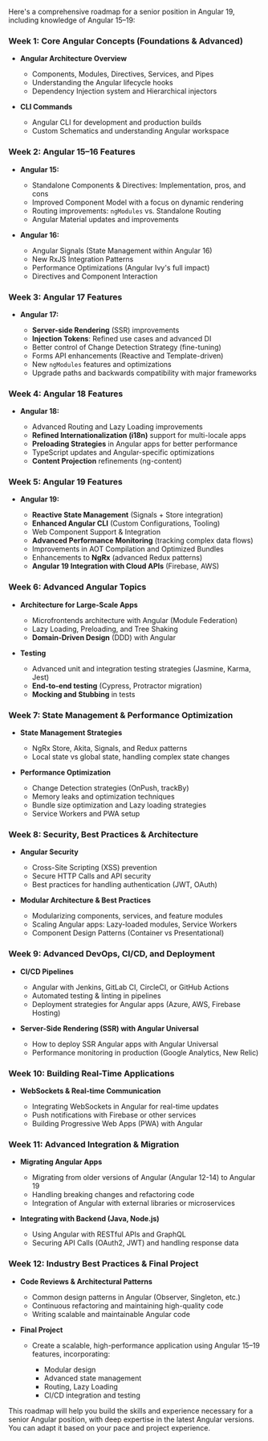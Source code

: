 Here's a comprehensive roadmap for a senior position in Angular 19, including knowledge of Angular 15–19:

### **Week 1: Core Angular Concepts (Foundations & Advanced)**

* **Angular Architecture Overview**

  * Components, Modules, Directives, Services, and Pipes
  * Understanding the Angular lifecycle hooks
  * Dependency Injection system and Hierarchical injectors
* **CLI Commands**

  * Angular CLI for development and production builds
  * Custom Schematics and understanding Angular workspace

### **Week 2: Angular 15–16 Features**

* **Angular 15:**

  * Standalone Components & Directives: Implementation, pros, and cons
  * Improved Component Model with a focus on dynamic rendering
  * Routing improvements: `ngModules` vs. Standalone Routing
  * Angular Material updates and improvements
* **Angular 16:**

  * Angular Signals (State Management within Angular 16)
  * New RxJS Integration Patterns
  * Performance Optimizations (Angular Ivy's full impact)
  * Directives and Component Interaction

### **Week 3: Angular 17 Features**

* **Angular 17:**

  * **Server-side Rendering** (SSR) improvements
  * **Injection Tokens**: Refined use cases and advanced DI
  * Better control of Change Detection Strategy (fine-tuning)
  * Forms API enhancements (Reactive and Template-driven)
  * New `ngModules` features and optimizations
  * Upgrade paths and backwards compatibility with major frameworks

### **Week 4: Angular 18 Features**

* **Angular 18:**

  * Advanced Routing and Lazy Loading improvements
  * **Refined Internationalization (i18n)** support for multi-locale apps
  * **Preloading Strategies** in Angular apps for better performance
  * TypeScript updates and Angular-specific optimizations
  * **Content Projection** refinements (ng-content)

### **Week 5: Angular 19 Features**

* **Angular 19:**

  * **Reactive State Management** (Signals + Store integration)
  * **Enhanced Angular CLI** (Custom Configurations, Tooling)
  * Web Component Support & Integration
  * **Advanced Performance Monitoring** (tracking complex data flows)
  * Improvements in AOT Compilation and Optimized Bundles
  * Enhancements to **NgRx** (advanced Redux patterns)
  * **Angular 19 Integration with Cloud APIs** (Firebase, AWS)

### **Week 6: Advanced Angular Topics**

* **Architecture for Large-Scale Apps**

  * Microfrontends architecture with Angular (Module Federation)
  * Lazy Loading, Preloading, and Tree Shaking
  * **Domain-Driven Design** (DDD) with Angular
* **Testing**

  * Advanced unit and integration testing strategies (Jasmine, Karma, Jest)
  * **End-to-end testing** (Cypress, Protractor migration)
  * **Mocking and Stubbing** in tests

### **Week 7: State Management & Performance Optimization**

* **State Management Strategies**

  * NgRx Store, Akita, Signals, and Redux patterns
  * Local state vs global state, handling complex state changes
* **Performance Optimization**

  * Change Detection strategies (OnPush, trackBy)
  * Memory leaks and optimization techniques
  * Bundle size optimization and Lazy loading strategies
  * Service Workers and PWA setup

### **Week 8: Security, Best Practices & Architecture**

* **Angular Security**

  * Cross-Site Scripting (XSS) prevention
  * Secure HTTP Calls and API security
  * Best practices for handling authentication (JWT, OAuth)
* **Modular Architecture & Best Practices**

  * Modularizing components, services, and feature modules
  * Scaling Angular apps: Lazy-loaded modules, Service Workers
  * Component Design Patterns (Container vs Presentational)

### **Week 9: Advanced DevOps, CI/CD, and Deployment**

* **CI/CD Pipelines**

  * Angular with Jenkins, GitLab CI, CircleCI, or GitHub Actions
  * Automated testing & linting in pipelines
  * Deployment strategies for Angular apps (Azure, AWS, Firebase Hosting)
* **Server-Side Rendering (SSR) with Angular Universal**

  * How to deploy SSR Angular apps with Angular Universal
  * Performance monitoring in production (Google Analytics, New Relic)

### **Week 10: Building Real-Time Applications**

* **WebSockets & Real-time Communication**

  * Integrating WebSockets in Angular for real-time updates
  * Push notifications with Firebase or other services
  * Building Progressive Web Apps (PWA) with Angular

### **Week 11: Advanced Integration & Migration**

* **Migrating Angular Apps**

  * Migrating from older versions of Angular (Angular 12-14) to Angular 19
  * Handling breaking changes and refactoring code
  * Integration of Angular with external libraries or microservices
* **Integrating with Backend (Java, Node.js)**

  * Using Angular with RESTful APIs and GraphQL
  * Securing API Calls (OAuth2, JWT) and handling response data

### **Week 12: Industry Best Practices & Final Project**

* **Code Reviews & Architectural Patterns**

  * Common design patterns in Angular (Observer, Singleton, etc.)
  * Continuous refactoring and maintaining high-quality code
  * Writing scalable and maintainable Angular code
* **Final Project**

  * Create a scalable, high-performance application using Angular 15–19 features, incorporating:

    * Modular design
    * Advanced state management
    * Routing, Lazy Loading
    * CI/CD integration and testing

This roadmap will help you build the skills and experience necessary for a senior Angular position, with deep expertise in the latest Angular versions. You can adapt it based on your pace and project experience.
